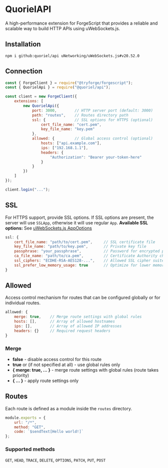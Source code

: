 # QuorielAPI
A high-performance extension for ForgeScript that provides a reliable and scalable way to build HTTP APIs using uWebSockets.js.

## Installation
```
npm i github:quoriel/api uNetworking/uWebSockets.js#v20.52.0
```

## Connection
```js
const { ForgeClient } = require("@tryforge/forgescript");
const { QuorielApi } = require("@quoriel/api");

const client = new ForgeClient({
    extensions: [
        new QuorielApi({
            port: 3000,        // HTTP server port (default: 3000)
            path: "routes",    // Routes directory path
            ssl: {             // SSL options for HTTPS (optional)
                cert_file_name: "cert.pem",
                key_file_name: "key.pem"
            },
            allowed: {         // Global access control (optional)
                hosts: ["api.example.com"],
                ips: ["192.168.1.1"],
                headers: {
                    "Authorization": "Bearer your-token-here"
                }
            }
        })
    ]
});

client.login("...");
```

## SSL
For HTTPS support, provide SSL options. If SSL options are present, the server will use `SSLApp`, otherwise it will use regular `App`.
**Available SSL options:** See [uWebSockets.js AppOptions](https://unetworking.github.io/uWebSockets.js/generated/interfaces/AppOptions.html)

```js
ssl: {
    cert_file_name: "path/to/cert.pem",     // SSL certificate file
    key_file_name: "path/to/key.pem",       // Private key file
    passphrase: "your_passphrase",          // Password for encrypted private key
    ca_file_name: "path/to/ca.pem",         // Certificate Authority chain file
    ssl_ciphers: "ECDHE-RSA-AES128-...",    // Allowed SSL cipher suites
    ssl_prefer_low_memory_usage: true       // Optimize for lower memory usage
}
```

## Allowed
Access control mechanism for routes that can be configured globally or for individual routes.

```js
allowed: {
    merge: true,    // Merge route settings with global rules
    hosts: [],      // Array of allowed hostnames
    ips: [],        // Array of allowed IP addresses
    headers: {}     // Required request headers
}
```

### Merge
- **false** - disable access control for this route
- **true** or (if not specified at all) - use global rules only
- **{ merge: true, ... }** - merge route settings with global rules (route takes priority)
- **{ ... }** - apply route settings only

## Routes
Each route is defined as a module inside the `routes` directory.

```js
module.exports = {
    url: "/*",
    method: "GET",
    code: `$sendText[Hello world!]`
};
```

### Supported methods
`GET`, `HEAD`, `TRACE`, `DELETE`, `OPTIONS`, `PATCH`, `PUT`, `POST`